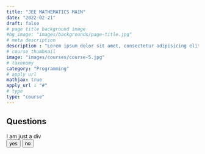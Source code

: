 ```yaml
---
title: "JEE MATHEMATICS MAIN"
date: "2022-02-21"
draft: false
# page title background image
#bg_image: "images/backgrounds/page-title.jpg"
# meta description
description : "Lorem ipsum dolor sit amet, consectetur adipisicing elit, sed do eiusmod tempor incididunt ut labore. dolore magna aliqua. Ut enim ad minim veniam, quis nostrud."
# course thumbnail
image: "images/courses/course-5.jpg"
# taxonomy
category: "Programming"
# apply url
mathjax: true
apply_url : "#"
# type
type: "course"
---
```


## Questions


<div id="item" > I am just a div</div>
<button id="yes", onClick="click_action();">yes</button>
<button id="no">no</button>

<!--
1. The circle passing through $(1, −2)$ and touching the axis of $x$ at $(3, 0)$ also passes through the point:
 :white_large_square: (2, −5) :white_check_mark: (5, −2) :white_large_square: (−2, 5) :white_large_square: (−5, 2)

$$\displaylines{x = a + b \\\ y = b + c}$$


The general equation of a circle is $(x-h)^2 + (y-k)^2= r^2.$ As the circle touches the $x$-axis, the length of the radius is equal to $k$, so the circle is Substituting the points $(1, −2)$ and $(3, 0)$, we have two equations: \begin{align*}
(1-h)^2+(-2-k)^2 &= 4,\\\
(3-h)^2+k^2 &= k^2.
\end{align*}
Solving these, $h=3$ and $k=-2$, and the circle is $(x-3)^2+(y+2)^2=4$. We can substitute the options into the equation to find the correct answer, $(5,-2)$.


# Markdown with HTML
<details>
  <summary>Click to expand!</summary>
  The general equation of a circle is $(x-h)^2 + (y-k)^2= r^2.$ As the circle touches the $x$-axis, the length of the radius is equal to $k$, so the circle is Substituting the points $(1, −2)$ and $(3, 0)$, we have two equations: \begin{align*}
  (1-h)^2+(-2-k)^2 &= 4,\\
  (3-h)^2+k^2 &= k^2.
  \end{align*}
  Solving these, $h=3$ and $k=-2$, and the circle is $(x-3)^2+(y+2)^2=4$. We can substitute the options into the equation to find the correct answer, $(5,-2)$.
</details>


<details>
  <summary>Answer</summary>
  <p style="color:blue">
  The 1937 Brazilian coup d'état was led by President Getúlio Vargas with the support of the Brazilian Armed Forces on 10 November 1937. Vargas had ruled provisionally since 1930 with military backing, following a revolution that ended a decades-old oligarchy. In 1934, he became constitutional president, ineligible for re-election. He and his allies were unwilling to abandon power, and there was strong sentiment for a dictatorship amongst the military. Senior military officers used the Cohen Plan, fraudulently claimed to be written by communists, to provoke the National Congress into declaring a state of war. Vargas opponents were then undermined or forced into exile. On 10 November 1937, the police surrounded Congress, and Vargas proclaimed the
  \begin{align*}
 (1-h)^2+(-2-k)^2 &= 4,\\
 (3-h)^2+k^2 &= k^2.
 \end{align*}
  </p>
</summary>
</details>

### Solar System Exploration, 1950s – 1960s
:white_large_square: Mercury
:white_check_mark: Venus
 {{ "I :heart: Hugo" | emojify }} Earth (Orbit/Moon)
 &#9744; Mars
 &#9744; Comet Haley

{{< section >}}
Hello World!
<input type="radio" name="gender" value="male"> Male
<input type="radio" name="gender" value="female"> Female
<input type="radio" name="gender" value="tg"> Transgender
<input type="radio" name="gender" value="None"> None

{{< quizdown >}}
---
primary_color: orange
secondary_color: lightgray
text_color: black
shuffle_questions: false
---

## The sound of dog

---
shuffle_answers: false
---

What do dogs sound like?

> Some hint

- [ ] yes
- [ ] no
- [ ] `self.sound = "meow"`
- [x] wuff

## Put the [days](https://en.wikipedia.org/wiki/Day) in order!

> Monday is the *first* day of the week.

1. Monday
2. Tuesday
3. Wednesday
4. Friday
5. Saturday  

#### Who is the person in the picture?

![](https://upload.wikimedia.org/wikipedia/commons/thumb/9/9d/Sir_Tim_Berners-Lee.jpg/330px-Sir_Tim_Berners-Lee.jpg)

> In 1990, he published the [worlds first website](http://info.cern.ch/hypertext/WWW/TheProject.html).

1. [x] Tim Berners-Lee
    > This is the correct answer!
1. [ ] Alan Turing
1. [ ] Barbara Liskov
1. [ ] Larry Page
    > This is not Larry Page ;

{{< /quizdown >}} -->
